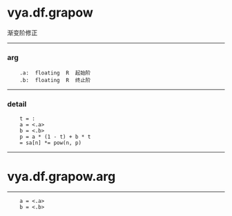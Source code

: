# vya.df.grapow
渐变阶修正

---
### arg
```
	.a:  floating  R  起始阶
	.b:  floating  R  终止阶
```
---
### detail
```
	t = :
	a = <.a>
	b = <.b>
	p = a * (1 - t) + b * t
	= sa[n] *= pow(n, p)
```

***
# vya.df.grapow.arg
---
```
	a = <.a>
	b = <.b>
```
